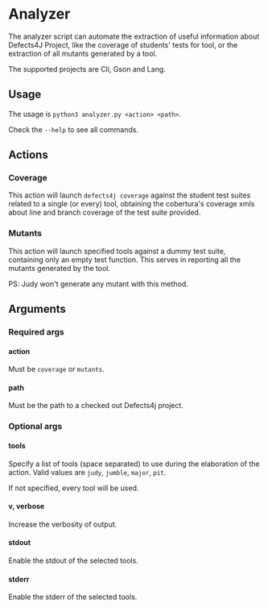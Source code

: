 # Analyzer
The analyzer script can automate the extraction of useful information about 
Defects4J Project, like the coverage of students' tests for tool, or
the extraction of all mutants generated by a tool.

The supported projects are Cli, Gson and Lang.

## Usage
The usage is `python3 analyzer.py <action> <path>`.

Check the `--help` to see all commands.

## Actions
### Coverage
This action will launch `defects4j coverage` against the student test suites related
to a single (or every) tool, obtaining the cobertura's coverage xmls about line and
branch coverage of the test suite provided.

### Mutants
This action will launch specified tools against a dummy test suite, containing only
an empty test function. This serves in reporting all the mutants generated by the tool.

PS: Judy won't generate any mutant with this method.

## Arguments
### Required args

#### action
Must be `coverage` or `mutants`.

#### path
Must be the path to a checked out Defects4j project.

### Optional args

#### tools
Specify a list of tools (space separated) to use during the elaboration of the action.
Valid values are `judy`, `jumble`, `major`, `pit`.

If not specified, every tool will be used.

#### v, verbose
Increase the verbosity of output.

#### stdout
Enable the stdout of the selected tools.

#### stderr
Enable the stderr of the selected tools.